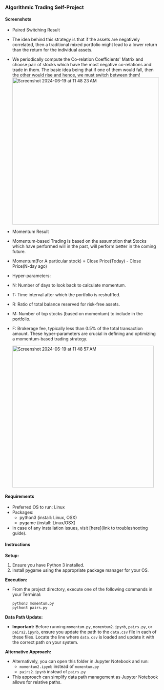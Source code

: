 ### Algorithmic Trading Self-Project

#### Screenshots
- Paired Switching Result
- The idea behind this strategy is that if the assets are negatively correlated, then a traditional mixed portfolio might lead to a lower return than the return for the individual assets.
- We periodically compute the Co-relation Coefficients' Matrix and choose pair of stocks which have the most negative co-relations and trade in them. The basic idea being that if one of them would fall, then the other would rise and hence, we must switch between them!
  <img width="480" alt="Screenshot 2024-06-19 at 11 48 23 AM" src="https://github.com/Deep99739/algotrading/assets/142610132/32290a50-4770-4d09-ba26-98474bb5dc09">
  
- Momentum Result
  
- Momentum-based Trading is based on the assumption that Stocks which have performed will in the past, will perform better in the coming future.
- Momentum(For A particular stock) = Close Price(Today) - Close Price(N-day ago)
- Hyper-parameters:
- N: Number of days to look back to calculate momentum.
- T: Time interval after which the portfolio is reshuffled.
- R: Ratio of total balance reserved for risk-free assets.
- M: Number of top stocks (based on momentum) to include in the portfolio.
- F: Brokerage fee, typically less than 0.5% of the total transaction amount.
  These hyper-parameters are crucial in defining and optimizing a momentum-based trading strategy.
  
  <img width="463" alt="Screenshot 2024-06-19 at 11 48 57 AM" src="https://github.com/Deep99739/algotrading/assets/142610132/b2f67aa1-8c98-420f-b1ce-05ff7dbecf1a">
#### Requirements
- Preferred OS to run: Linux
- Packages:
  - python3 (install: Linux, OSX)
  - pygame (install: Linux/OSX)
- In case of any installation issues, visit [here](link to troubleshooting guide).

#### Instructions

**Setup:**
1. Ensure you have Python 3 installed.
2. Install pygame using the appropriate package manager for your OS.

**Execution:**
- From the project directory, execute one of the following commands in your Terminal:
    ```bash
    python3 momentum.py
    python3 pairs.py
    ```

**Data Path Update:**
- **Important:** Before running `momentum.py`, `momentum2.ipynb`, `pairs.py`, or `pairs2.ipynb`, ensure you update the path to the `data.csv` file in each of these files. Locate the line where `data.csv` is loaded and update it with the correct path on your system.

**Alternative Approach:**
- Alternatively, you can open this folder in Jupyter Notebook and run:
    - `momentum2.ipynb` instead of `momentum.py`
    - `pairs2.ipynb` instead of `pairs.py`
- This approach can simplify data path management as Jupyter Notebook allows for relative paths.

